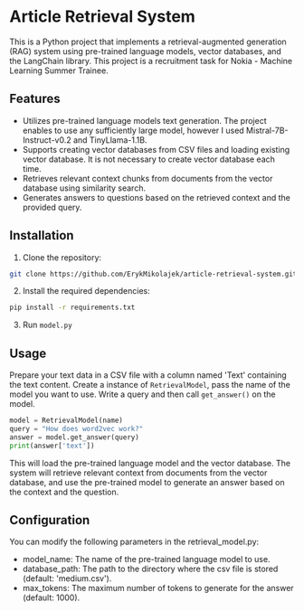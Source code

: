 # Article Retrieval System

This is a Python project that implements a retrieval-augmented generation (RAG) system using pre-trained language models, vector databases, and the LangChain library.
This project is a recruitment task for Nokia - Machine Learning Summer Trainee.

## Features

- Utilizes pre-trained language models text generation. The project enables to use any sufficiently large model, however I used Mistral-7B-Instruct-v0.2 and TinyLlama-1.1B.
- Supports creating vector databases from CSV files and loading existing vector database. It is not necessary to create vector database each time.
- Retrieves relevant context chunks from documents from the vector database using similarity search.
- Generates answers to questions based on the retrieved context and the provided query.

## Installation

1. Clone the repository:

```bash
git clone https://github.com/ErykMikolajek/article-retrieval-system.git
```
2. Install the required dependencies:
 ```bash
 pip install -r requirements.txt
 ```
3. Run ```model.py```

## Usage
Prepare your text data in a CSV file with a column named 'Text' containing the text content.
Create a instance of ```RetrievalModel```, pass the name of the model you want to use. Write a query and then call ```get_answer()``` on the model.
```Python
model = RetrievalModel(name)
query = "How does word2vec work?"
answer = model.get_answer(query)
print(answer['text'])
```

This will load the pre-trained language model and the vector database. The system will retrieve relevant context from documents from the vector database, and use the pre-trained model to generate an answer based on the context and the question.

## Configuration
You can modify the following parameters in the retrieval_model.py:
- model_name: The name of the pre-trained language model to use.
- database_path: The path to the directory where the csv file is stored (default: 'medium.csv').
- max_tokens: The maximum number of tokens to generate for the answer (default: 1000).

